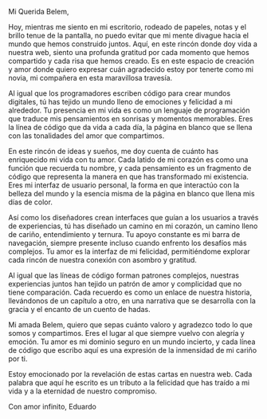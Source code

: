 Mi Querida Belem,

Hoy, mientras me siento en mi escritorio, rodeado de papeles, notas y el brillo tenue de la pantalla, no puedo evitar que mi mente divague hacia el mundo que hemos construido juntos. Aquí, en este rincón donde doy vida a nuestra web, siento una profunda gratitud por cada momento que hemos compartido y cada risa que hemos creado. Es en este espacio de creación y amor donde quiero expresar cuán agradecido estoy por tenerte como mi novia, mi compañera en esta maravillosa travesía.

Al igual que los programadores escriben código para crear mundos digitales, tú has tejido un mundo lleno de emociones y felicidad a mi alrededor. Tu presencia en mi vida es como un lenguaje de programación que traduce mis pensamientos en sonrisas y momentos memorables. Eres la línea de código que da vida a cada día, la página en blanco que se llena con las tonalidades del amor que compartimos.

En este rincón de ideas y sueños, me doy cuenta de cuánto has enriquecido mi vida con tu amor. Cada latido de mi corazón es como una función que recuerda tu nombre, y cada pensamiento es un fragmento de código que representa la manera en que has transformado mi existencia. Eres mi interfaz de usuario personal, la forma en que interactúo con la belleza del mundo y la esencia misma de la página en blanco que llena mis días de color.

Así como los diseñadores crean interfaces que guían a los usuarios a través de experiencias, tú has diseñado un camino en mi corazón, un camino lleno de cariño, entendimiento y ternura. Tu apoyo constante es mi barra de navegación, siempre presente incluso cuando enfrento los desafíos más complejos. Tu amor es la interfaz de mi felicidad, permitiéndome explorar cada rincón de nuestra conexión con asombro y gratitud.

Al igual que las líneas de código forman patrones complejos, nuestras experiencias juntos han tejido un patrón de amor y complicidad que no tiene comparación. Cada recuerdo es como un enlace de nuestra historia, llevándonos de un capítulo a otro, en una narrativa que se desarrolla con la gracia y el encanto de un cuento de hadas.

Mi amada Belem, quiero que sepas cuánto valoro y agradezco todo lo que somos y compartimos. Eres el lugar al que siempre vuelvo con alegría y emoción. Tu amor es mi dominio seguro en un mundo incierto, y cada línea de código que escribo aquí es una expresión de la inmensidad de mi cariño por ti.

Estoy emocionado por la revelación de estas cartas en nuestra web. Cada palabra que aquí he escrito es un tributo a la felicidad que has traído a mi vida y a la eternidad de nuestro compromiso.

Con amor infinito,
Eduardo
